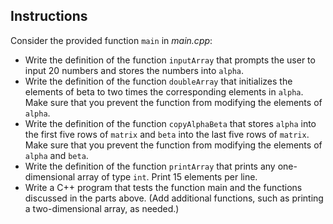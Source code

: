 ## Instructions

Consider the provided function `main` in _main.cpp_:

- Write the definition of the function `inputArray` that prompts the user to input 20 numbers and stores the numbers into `alpha`.
- Write the definition of the function `doubleArray` that initializes the elements of beta to two times the corresponding elements in `alpha`. Make sure that you prevent the function from modifying the elements of `alpha`.
- Write the definition of the function `copyAlphaBeta` that stores `alpha` into the first five rows of `matrix` and `beta` into the last five rows of `matrix`. Make sure that you prevent the function from modifying the elements of `alpha` and `beta`.
- Write the definition of the function `printArray` that prints any one-dimensional array of type `int`. Print 15 elements per line.
- Write a C++ program that tests the function main and the functions discussed in the parts above. (Add additional functions, such as printing a two-dimensional array, as needed.)
